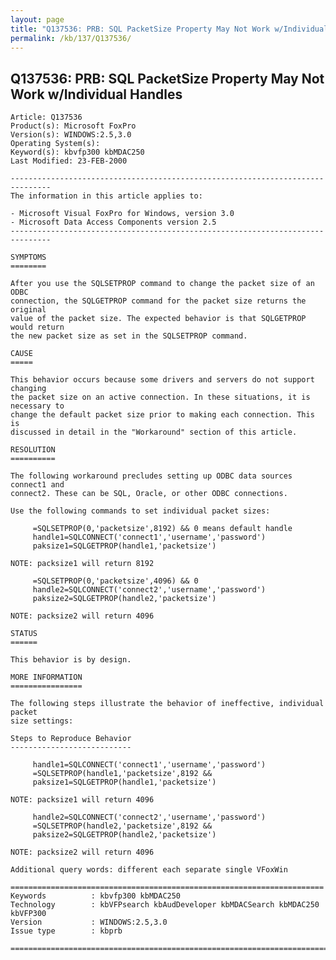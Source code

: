 ```yaml
---
layout: page
title: "Q137536: PRB: SQL PacketSize Property May Not Work w/Individual Handles"
permalink: /kb/137/Q137536/
---
```


## Q137536: PRB: SQL PacketSize Property May Not Work w/Individual Handles

	Article: Q137536
	Product(s): Microsoft FoxPro
	Version(s): WINDOWS:2.5,3.0
	Operating System(s): 
	Keyword(s): kbvfp300 kbMDAC250
	Last Modified: 23-FEB-2000
	
	-------------------------------------------------------------------------------
	The information in this article applies to:
	
	- Microsoft Visual FoxPro for Windows, version 3.0 
	- Microsoft Data Access Components version 2.5 
	-------------------------------------------------------------------------------
	
	SYMPTOMS
	========
	
	After you use the SQLSETPROP command to change the packet size of an ODBC
	connection, the SQLGETPROP command for the packet size returns the original
	value of the packet size. The expected behavior is that SQLGETPROP would return
	the new packet size as set in the SQLSETPROP command.
	
	CAUSE
	=====
	
	This behavior occurs because some drivers and servers do not support changing
	the packet size on an active connection. In these situations, it is necessary to
	change the default packet size prior to making each connection. This is
	discussed in detail in the "Workaround" section of this article.
	
	RESOLUTION
	==========
	
	The following workaround precludes setting up ODBC data sources connect1 and
	connect2. These can be SQL, Oracle, or other ODBC connections.
	
	Use the following commands to set individual packet sizes:
	
	     =SQLSETPROP(0,'packetsize',8192) && 0 means default handle
	     handle1=SQLCONNECT('connect1','username','password')
	     paksize1=SQLGETPROP(handle1,'packetsize')
	
	NOTE: packsize1 will return 8192
	
	     =SQLSETPROP(0,'packetsize',4096) && 0
	     handle2=SQLCONNECT('connect2','username','password')
	     paksize2=SQLGETPROP(handle2,'packetsize')
	
	NOTE: packsize2 will return 4096
	
	STATUS
	======
	
	This behavior is by design.
	
	MORE INFORMATION
	================
	
	The following steps illustrate the behavior of ineffective, individual packet
	size settings:
	
	Steps to Reproduce Behavior
	---------------------------
	
	     handle1=SQLCONNECT('connect1','username','password')
	     =SQLSETPROP(handle1,'packetsize',8192 &&
	     paksize1=SQLGETPROP(handle1,'packetsize')
	
	NOTE: packsize1 will return 4096
	
	     handle2=SQLCONNECT('connect2','username','password')
	     =SQLSETPROP(handle2,'packetsize',8192 &&
	     paksize2=SQLGETPROP(handle2,'packetsize')
	
	NOTE: packsize2 will return 4096
	
	Additional query words: different each separate single VFoxWin
	
	======================================================================
	Keywords          : kbvfp300 kbMDAC250 
	Technology        : kbVFPsearch kbAudDeveloper kbMDACSearch kbMDAC250 kbVFP300
	Version           : WINDOWS:2.5,3.0
	Issue type        : kbprb
	
	=============================================================================
	
